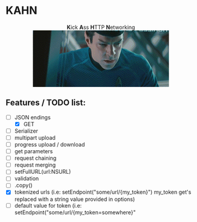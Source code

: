 KAHN
====

<p align="center">
  <b>K</b>ick <b>A</b>ss <b>H</b>TTP <b>N</b/>etworking<br />
  <img align="center" src="/KHAAAAAN.gif" />
</p>

Features / TODO list:
----
- [ ] JSON endings
    - [x] GET
- [ ] Serializer
- [ ] multipart upload
- [ ] progress upload / download
- [ ] get parameters
- [ ] request chaining
- [ ] request merging
- [ ] setFullURL(url:NSURL)
- [ ] validation
- [ ] .copy()
- [x] tokenized urls (i.e: setEndpoint("some/url/{my_token}") my_token get's replaced with a string value provided in options)
- [ ] default value for token (i.e: setEndpoint("some/url/{my_token=somewhere}"
